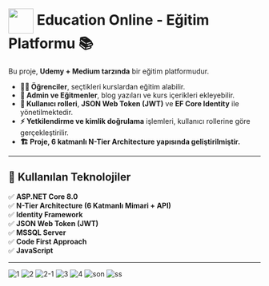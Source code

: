 
<h1>
  <img src="https://upload.wikimedia.org/wikipedia/commons/e/ee/.NET_Core_Logo.svg" width="50" style="vertical-align: middle;">
  Education Online - Eğitim Platformu  📚
</h1>



Bu proje, **Udemy + Medium tarzında** bir eğitim platformudur.  

- **👩‍🎓 Öğrenciler**, seçtikleri kurslardan eğitim alabilir.  
- **📝 Admin ve Eğitmenler**, blog yazıları ve kurs içerikleri ekleyebilir.  
- **🔐 Kullanıcı rolleri**, **JSON Web Token (JWT)** ve **EF Core Identity** ile yönetilmektedir.  
- **⚡ Yetkilendirme ve kimlik doğrulama** işlemleri, kullanıcı rollerine göre gerçekleştirilir.  
- **🏗️ Proje, 6 katmanlı N-Tier Architecture yapısında geliştirilmiştir.**  

---

## 🚀 Kullanılan Teknolojiler  

✅ **ASP.NET Core 8.0**  
✅ **N-Tier Architecture (6 Katmanlı Mimari + API)**  
✅ **Identity Framework**  
✅ **JSON Web Token (JWT)**  
✅ **MSSQL Server**  
✅ **Code First Approach**  
✅ **JavaScript**  

---

  ![1](https://github.com/user-attachments/assets/da1d20a7-24b8-4258-b2ab-0c3652eb1731)
![2](https://github.com/user-attachments/assets/77f535ba-b573-474d-83ac-0ab883377a05)
![2-1](https://github.com/user-attachments/assets/8e6c70ae-7840-46b3-8f98-76584bb498c0)
![3](https://github.com/user-attachments/assets/1d5bde57-4165-492d-8d87-c0cf6150f6a4)
![4](https://github.com/user-attachments/assets/c660be6e-40c3-4663-ac5e-fb7f31d6e1c6)
![son](https://github.com/user-attachments/assets/09c75827-8d5c-4dab-9cfe-9663426b1567)
![ss](https://github.com/user-attachments/assets/985c3769-ec34-44f6-8efb-af53490634d1)
